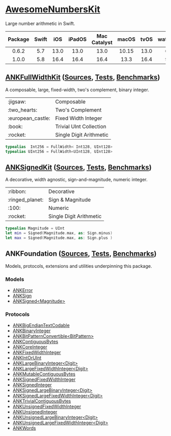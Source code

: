 # [AwesomeNumbersKit][ANK/D]

Large number arithmetic in Swift.

| Package | Swift | iOS  | iPadOS | Mac Catalyst | macOS | tvOS | watchOS |
|:-------:|:-----:|:----:|:------:|:------------:|:-----:|:----:|:-------:|
| 0.6.2   | 5.7   | 13.0 | 13.0   | 13.0         | 10.15 | 13.0 | 6.0     |
| 1.0.0   | 5.8   | 16.4 | 16.4   | 16.4         | 13.3  | 16.4 | 9.4     |

## [ANKFullWidthKit][FUL/D] ([Sources][FUL/S], [Tests][FUL/T], [Benchmarks][FUL/B])

A composable, large, fixed-width, two's complement, binary integer.

<table>
<tr><td>:jigsaw:</td><td>Composable</td></tr>
<tr><td>:two_hearts:</td><td>Two's Complement</td></tr>
<tr><td>:european_castle:</td><td>Fixed Width Integer</td></tr>
<tr><td>:book:</td><td>Trivial UInt Collection</td></tr>
<tr><td>:rocket:</td><td>Single Digit Arithmetic</td></tr>
</table>

```swift
typealias  Int256 = FullWidth< Int128, UInt128>
typealias UInt256 = FullWidth<UInt128, UInt128>
```

## [ANKSignedKit][SIG/D] ([Sources][SIG/S], [Tests][SIG/T], [Benchmarks][SIG/B])

A decorative, width agnostic, sign-and-magnitude, numeric integer.

<table>
<tr><td>:ribbon:</td><td>Decorative</td></tr>
<tr><td>:ringed_planet:</td><td>Sign & Magnitude</td></tr>
<tr><td>:100:</td><td>Numeric</td></tr>
<tr><td>:rocket:</td><td>Single Digit Arithmetic</td></tr>
</table>

```swift
typealias Magnitude = UInt
let min = Signed(Magnitude.max, as: Sign.minus)
let max = Signed(Magnitude.max, as: Sign.plus )
```

## ANKFoundation ([Sources][FDN/S], [Tests][FDN/T], [Benchmarks][FDN/B])

Models, protocols, extensions and utilities underpinning this package.

### Models

- [ANKError](Sources/ANKFoundation/ANKError.swift)
- [ANKSign](Sources/ANKFoundation/Models/ANKSign.swift)
- [ANKSigned\<Magnitude\>](Sources/ANKFoundation/Models/ANKSigned.swift)

### Protocols

- [ANKBigEndianTextCodable](Sources/ANKFoundation/ANKBigEndianTextCodable.swift)
- [ANKBinaryInteger](Sources/ANKFoundation/ANKBinaryInteger.swift)
- [ANKBitPatternConvertible\<BitPattern\>](Sources/ANKFoundation/ANKBitPatternConvertible.swift)
- [ANKContiguousBytes](Sources/ANKFoundation/ANKContiguousBytes.swift)
- [ANKCoreInteger](Sources/ANKFoundation/ANKCoreInteger.swift)
- [ANKFixedWidthInteger](Sources/ANKFoundation/ANKFixedWidthInteger.swift)
- [ANKIntOrUInt](Sources/ANKFoundation/ANKIntOrUInt.swift)
- [ANKLargeBinaryInteger\<Digit\>](Sources/ANKFoundation/ANKLargeBinaryInteger.swift)
- [ANKLargeFixedWidthInteger\<Digit\>](Sources/ANKFoundation/ANKLargeFixedWidthInteger.swift)
- [ANKMutableContiguousBytes](Sources/ANKFoundation/ANKContiguousBytes.swift)
- [ANKSignedFixedWidthInteger](Sources/ANKFoundation/ANKFixedWidthInteger.swift)
- [ANKSignedInteger](Sources/ANKFoundation/ANKBinaryInteger.swift)
- [ANKSignedLargeBinaryInteger\<Digit\>](Sources/ANKFoundation/ANKLargeBinaryInteger.swift)
- [ANKSignedLargeFixedWidthInteger\<Digit\>](Sources/ANKFoundation/ANKLargeFixedWidthInteger.swift)
- [ANKTrivialContiguousBytes](Sources/ANKFoundation/ANKContiguousBytes.swift)
- [ANKUnsignedFixedWidthInteger](Sources/ANKFoundation/ANKFixedWidthInteger.swift)
- [ANKUnsignedInteger](Sources/ANKFoundation/ANKBinaryInteger.swift)
- [ANKUnsignedLargeBinaryInteger\<Digit\>](Sources/ANKFoundation/ANKLargeBinaryInteger.swift)
- [ANKUnsignedLargeFixedWidthInteger\<Digit\>](Sources/ANKFoundation/ANKLargeFixedWidthInteger.swift)
- [ANKWords](Sources/ANKFoundation/ANKWords.swift)

<!-- Links -->

[ANK/D]: https://oscbyspro.github.io/AwesomeNumbersKit/documentation/awesomenumberskit
[FUL/D]: https://oscbyspro.github.io/AwesomeNumbersKit/documentation/awesomenumberskit/ankfullwidth
[SIG/D]: https://oscbyspro.github.io/AwesomeNumbersKit/documentation/awesomenumberskit/anksigned

[FDN/S]: Sources/ANKFoundation
[FUL/S]: Sources/ANKFullWidthKit
[SIG/S]: Sources/ANKSignedKit

[FDN/T]: Tests/ANKFoundationTests
[FUL/T]: Tests/ANKFullWidthKitTests
[SIG/T]: Tests/ANKSignedKitTests

[FDN/B]: Tests/ANKFoundationBenchmarks
[FUL/B]: Tests/ANKFullWidthKitBenchmarks
[SIG/B]: Tests/ANKSignedKitBenchmarks
